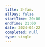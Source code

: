 ```yaml
---
title: 3-fam.
allDay: false
startTime: 20:00
endTime: 21:00
date: 2024-04-22
completed: null
type: single
---
```

